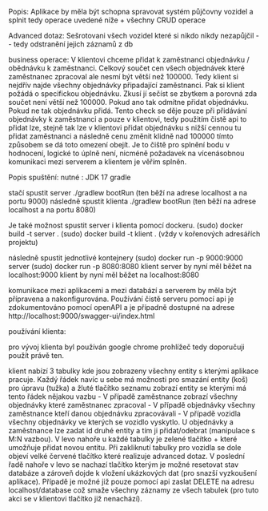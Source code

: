 Popis:
Aplikace by měla být schopna spravovat systém půjčovny vozidel a splnit tedy operace uvedené níže + všechny CRUD operace

Advanced dotaz:
Sešrotovani všech vozidel které si nikdo nikdy nezapůjčil -- tedy odstranění jejich záznamů z db

business operace:
V klientovi chceme přidat k zaměstnanci objednávku / obědnávku k zaměstnanci. Celkový součet cen všech objednávek které zaměstnanec zpracoval ale nesmí být větší než 100000. Tedy klient si nejdřív najde všechny objednávky připadající zaměstnanci. Pak si klient požádá o specifickou objednávku. Zkusí jí sečíst se zbytkem a porovná zda součet není větší než 100000. Pokud ano tak odmítne přidat objednávku. Pokud ne tak objednávku přidá. Tento check se děje pouze při přidávání objednávky k zaměstnanci a pouze v klientovi, tedy použitím čistě api to přidat lze, stejně tak lze v klientovi přidat objednávku s nižší cennou tu přidat zaměstnanci a následně cenu změnit klidně nad 100000 tímto způsobem se dá toto omezení obejít. Je to čiště pro splnění bodu v hodnocení, logické to úplně není, nicméně požadavek na vícenásobnou komunikaci mezi serverem a klientem je věřím splněn.

Popis spuštění:
nutné :
JDK 17
gradle

stačí spustit server ./gradlew bootRun (ten běží na adrese localhost a na portu 9000)
následně spustit klienta ./gradlew bootRun (ten běží na adrese localhost a na portu 8080)

Je také možnost spustit server i klienta pomocí dockeru.
(sudo) docker build -t server .
(sudo) docker build -t klient .
(vždy v kořenových adresářích projektu)

následně spustit jednotlivé kontejnery
(sudo) docker run -p 9000:9000 server
(sudo) docker run -p 8080:8080 klient
server by nyní měl běžet na localhost:9000
klient by nyní měl běžet na localhost:8080

komunikace mezi aplikacemi a mezi databází a serverem by měla být přípravena a nakonfigurována.
Používání čistě serveru pomocí api je zdokumentováno pomocí openAPI a je případně dostupné na adrese http://localhost:9000/swagger-ui/index.html

používání klienta:

pro vývoj klienta byl používán google chrome prohlížeč tedy doporučuji použít právě ten.

klient nabízí 3 tabulky kde jsou zobrazeny všechny entity s kterými aplikace pracuje. Každý řádek navíc u sebe má možnosti pro smazání entity (koš) pro úpravu (tužka) a žluté tlačítko seznamu zobrazí entity se kterými má tento řádek nějakou vazbu - V případě zaměstnance zobrazí všechny objednávky které zaměstnanec zpracoval - V případě objednávky všechny zaměstnance kteří danou objednávku zpracovávali - V případě vozidla všechny objednávky ve kterých se vozidlo vyskytlo. U objednávky a zaměstnance lze zadat id druhé entity a tím ji přidat/odebrat (manipulace s M:N vazbou). V levo nahoře u každé tabulky je zelené tlačítko + které umožňuje přidat novou entitu. Při zakliknutí tabulky pro vozidla se dole objeví velké červené tlačítko které realizuje advanced dotaz. V poslední řadě nahoře v levo se nachazí tlačítko kterým je možné resetovat stav databáze a zároveň dojde k vložení ukázkových dat (pro snazší vyzkoušení aplikace). Případě je možné již pouze pomocí api zaslat DELETE na adresu localhost/database což smaže všechny záznamy ze všech tabulek (pro tuto akci se v klientovi tlačítko již nenachází).